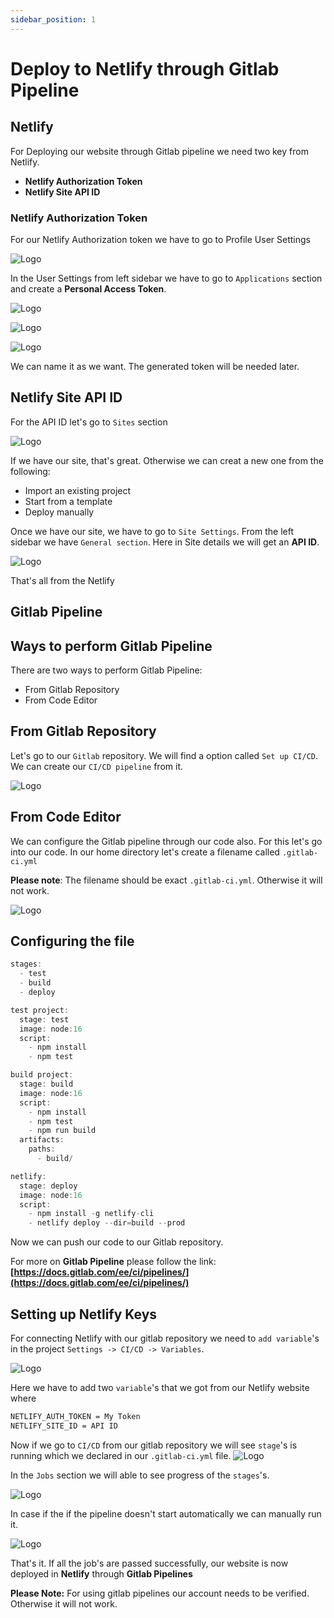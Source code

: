 ```yaml
---
sidebar_position: 1
---
```



# Deploy to Netlify through Gitlab Pipeline

## Netlify

For Deploying our website through Gitlab pipeline we need two key from Netlify.

- **Netlify Authorization Token**
- **Netlify Site API ID**

### Netlify Authorization Token

For our Netlify Authorization token we have to go to Profile User Settings

![Logo](https://res.cloudinary.com/aristomarketbd/image/upload/v1643693512/my-docusaurus-site/Screenshot_20_zkyfyr.png)

In the User Settings from left sidebar we have to go to `Applications` section and create a **Personal Access Token**.

![Logo](https://res.cloudinary.com/aristomarketbd/image/upload/v1643693888/my-docusaurus-site/Screenshot_21_mfxifa.png)

![Logo](https://res.cloudinary.com/aristomarketbd/image/upload/v1643693979/my-docusaurus-site/Screenshot_22_sknoui.png)

![Logo](https://res.cloudinary.com/aristomarketbd/image/upload/v1643694223/my-docusaurus-site/Screenshot_23_u5xmex.png)

We can name it as we want. The generated token will be needed later.

## Netlify Site API ID

For the API ID let's go to `Sites` section

![Logo](https://res.cloudinary.com/aristomarketbd/image/upload/v1643694497/my-docusaurus-site/Screenshot_24_kug7xs.png)

If we have our site, that's great. Otherwise we can creat a new one from the following:

- Import an existing project
- Start from a template
- Deploy manually

Once we have our site, we have to go to `Site Settings`. From the left sidebar we have `General section`. Here in Site details we will get an **API ID**.

![Logo](https://res.cloudinary.com/aristomarketbd/image/upload/v1643694969/my-docusaurus-site/Screenshot_26_pzmkk7.png)

That's all from the Netlify

## Gitlab Pipeline

## Ways to perform Gitlab Pipeline

There are two ways to perform Gitlab Pipeline:

- From Gitlab Repository
- From Code Editor

## From Gitlab Repository

Let's go to our `Gitlab` repository. We will find a option called `Set up CI/CD`. We can create our `CI/CD pipeline` from it.

![Logo](https://res.cloudinary.com/aristomarketbd/image/upload/v1644143861/my-docusaurus-site/Screenshot_39_zpjbzc.png)

## From Code Editor

We can configure the Gitlab pipeline through our code also. For this let's go into our code. In our home directory let's create a filename called `.gitlab-ci.yml`

**Please note**: The filename should be exact `.gitlab-ci.yml`. Otherwise it will not work.

![Logo](https://res.cloudinary.com/aristomarketbd/image/upload/v1644144501/my-docusaurus-site/Screenshot_41_qxrytk.png)

## Configuring the file

```jsx
stages:
  - test
  - build
  - deploy

test project:
  stage: test
  image: node:16
  script:
    - npm install
    - npm test

build project:
  stage: build
  image: node:16
  script:
    - npm install
    - npm test
    - npm run build
  artifacts:
    paths:
      - build/

netlify:
  stage: deploy
  image: node:16
  script: 
    - npm install -g netlify-cli
    - netlify deploy --dir=build --prod
```

Now we can push our code to our Gitlab repository.

For more on **Gitlab Pipeline** please follow the link: **[https://docs.gitlab.com/ee/ci/pipelines/](https://docs.gitlab.com/ee/ci/pipelines/)**

## Setting up Netlify Keys

For connecting Netlify with our gitlab repository we need to `add variable`'s in the project `Settings -> CI/CD -> Variables`.

![Logo](https://res.cloudinary.com/aristomarketbd/image/upload/v1644146507/my-docusaurus-site/Screenshot_42_djdgal.png)

Here we have to add two `variable`'s that we got from our Netlify website where

```bash
NETLIFY_AUTH_TOKEN = My Token
NETLIFY_SITE_ID = API ID
```

Now if we go to `CI/CD` from our gitlab repository we will see `stage`'s is running which we declared in our `.gitlab-ci.yml` file.
![Logo](https://res.cloudinary.com/aristomarketbd/image/upload/v1644147651/my-docusaurus-site/Screenshot_45_thvjvt.png)

In the `Jobs` section we will able to see progress of the `stages`'s.

![Logo](https://res.cloudinary.com/aristomarketbd/image/upload/v1644147819/my-docusaurus-site/Screenshot_47_lmboq7.png)

In case if the if the pipeline doesn't start automatically we can manually run it.

![Logo](https://res.cloudinary.com/aristomarketbd/image/upload/v1644148104/my-docusaurus-site/Screenshot_48_ir8rwh.png)

That's it. If all the job's are passed successfully, our website is now deployed in **Netlify** through **Gitlab Pipelines**

**Please Note:** For using gitlab pipelines our account needs to be verified. Otherwise it will not work.
